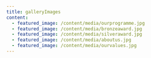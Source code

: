 ```yaml
---
title: galleryImages
content:
  - featured_image: /content/media/ourprogramme.jpg
  - featured_image: /content/media/bronzeaward.jpg
  - featured_image: /content/media/silveraward.jpg
  - featured_image: /content/media/aboutus.jpg
  - featured_image: /content/media/ourvalues.jpg
---
```


